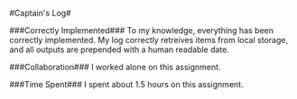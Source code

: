 #Captain's Log#

###Correctly Implemented###
To my knowledge, everything has been correctly implemented. My log correctly retreives items from local storage, and all outputs are prepended with a human readable date.

###Collaboration###
I worked alone on this assignment.

###Time Spent###
I spent about 1.5 hours on this assignment.